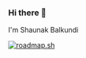 ### Hi there 👋

I'm Shaunak Balkundi


[![roadmap.sh](https://api.roadmap.sh/v1-badge/wide/64688c3b410780a6d9b9c7f0?variant=dark&roadmaps=full-stack%2Cbackend%2Cpython%2Cjava)](https://roadmap.sh)
